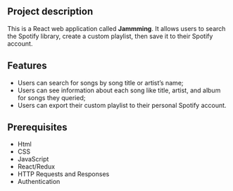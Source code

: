 ## Project description

This is a React web application called **Jammming**. It allows users to search the Spotify library, create a custom playlist, then save it to their Spotify account.

## Features

- Users can search for songs by song title or artist’s name;
- Users can see information about each song like title, artist, and album for songs they queried;
- Users can export their custom playlist to their personal Spotify account.

## Prerequisites
 - Html
 -  CSS
 -  JavaScript
 - React/Redux
 - HTTP Requests and Responses
-   Authentication